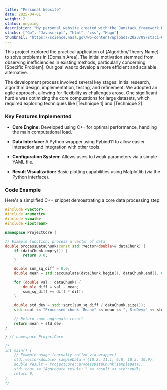 ```yaml
---
title: "Personal Website"
date: 2025-04-01
weight: 2
status: ongoing
description: "My personal website created with the Jamstack framework Hugo."
stacks: ["Go", "Javascript", "html", "css", "Hugo"]
thumbnail: "https://science.nasa.gov/wp-content/uploads/2023/09/stsci-01ga76rm0c11w977jrhgj5j26x-2.png?w=1024"
---
```


This project explored the practical application of [Algorithm/Theory Name] to solve problems in [Domain Area]. The initial motivation stemmed from observing inefficiencies in existing methods, particularly concerning [Specific Problem]. Our goal was to develop a more efficient and scalable alternative.

The development process involved several key stages: initial research, algorithm design, implementation, testing, and refinement. We adopted an agile approach, allowing for flexibility as challenges arose. One significant hurdle was optimizing the core computations for large datasets, which required exploring techniques like [Technique 1] and [Technique 2].

### Key Features Implemented

* **Core Engine:** Developed using C++ for optimal performance, handling the main computational load.

* **Data Interface:** A Python wrapper using Pybind11 to allow easier interaction and integration with other tools.

* **Configuration System:** Allows users to tweak parameters via a simple YAML file.

* **Result Visualization:** Basic plotting capabilities using Matplotlib (via the Python interface).

### Code Example

Here's a simplified C++ snippet demonstrating a core data processing step:

```cpp
#include <vector>
#include <numeric>
#include <cmath>
#include <iostream>

namespace ProjectCore {

// Example function: process a vector of data
double processDataChunk(const std::vector<double>& dataChunk) {
    if (dataChunk.empty()) {
        return 0.0;
    }

    double sum_sq_diff = 0.0;
    double mean = std::accumulate(dataChunk.begin(), dataChunk.end(), 0.0) / dataChunk.size();

    for (double val : dataChunk) {
        double diff = val - mean;
        sum_sq_diff += diff * diff;
    }

    double std_dev = std::sqrt(sum_sq_diff / dataChunk.size());
    std::cout << "Processed chunk: Mean=" << mean << ", StdDev=" << std_dev << std::endl;

    // Return some aggregate result
    return mean + std_dev;
}

} // namespace ProjectCore

/*
int main() {
    // Example usage (normally called via wrapper)
    std::vector<double> sampleData = {10.2, 11.1, 9.8, 10.5, 10.9};
    double result = ProjectCore::processDataChunk(sampleData);
    std::cout << "Aggregate result: " << result << std::endl;
    return 0;
}
*/